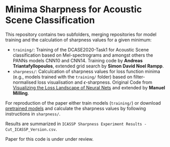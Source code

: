 # Minima Sharpness for Acoustic Scene Classification

This repository contains two subfolders, merging repositories for model training and the calculation of sharpness values for a given minimum:
- `training/`: Training of the DCASE2020-Task1 for Acoustic Scene classification based on Mel-spectrograms and amongst others the PANNs models CNN10 and CNN14. Training code by **Andreas Triantafyllopoulos**, extended grid search by **Simon David Noel Rampp**.  
- `sharpness/`: Calculcation of sharpness values for loss function minima (e.g., models trained with the `training/` folder) based on filter-normalised loss visualisation and $\epsilon$-sharpness. Original Code from [Visualizing the Loss Landscape of Neural Nets](https://github.com/tomgoldstein/loss-landscape) and extended by **Manuel Milling**.

For reproduction of the paper either train models (`training/`) or download [pretrained models](https://zenodo.org/record/8335153) and calculate the sharpness values by following instructions in `sharpness/`.

Results are summarized in `ICASSP Sharpness Experiment Results - Cut_ICASSP_Version.csv`.

Paper for this code is under under review. 
